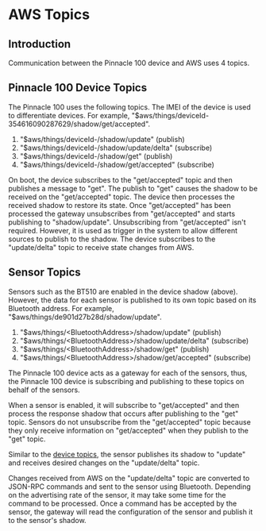 # AWS Topics

## Introduction

Communication between the Pinnacle 100 device and AWS uses 4 topics.

## Pinnacle 100 Device Topics

The Pinnacle 100 uses the following topics. The IMEI of the device is used to differentiate devices. For example, "\$aws/things/deviceId-354616090287629/shadow/get/accepted".

1. "\$aws/things/deviceId-<imei>/shadow/update" (publish)
2. "\$aws/things/deviceId-<imei>/shadow/update/delta" (subscribe)
3. "\$aws/things/deviceId-<imei>/shadow/get" (publish)
4. "\$aws/things/deviceId-<imei>/shadow/get/accepted" (subscribe)

On boot, the device subscribes to the "get/accepted" topic and then publishes a message to "get". The publish to "get" causes the shadow to be received on the "get/accepted" topic. The device then processes the received shadow to restore its state. Once "get/accepted" has been processed the gateway unsubscribes from "get/accepted" and starts publishing to "shadow/update". Unsubscribing from "get/accepted" isn't required. However, it is used as trigger in the system to allow different sources to publish to the shadow. The device subscribes to the "update/delta" topic to receive state changes from AWS.

## Sensor Topics

Sensors such as the BT510 are enabled in the device shadow (above). However, the data for each sensor is published to its own topic based on its Bluetooth address. For example,
"\$aws/things/de901d27b28d/shadow/update".

1. "\$aws/things/\<BluetoothAddress>/shadow/update" (publish)
2. "\$aws/things/\<BluetoothAddress>/shadow/update/delta" (subscribe)
3. "\$aws/things/\<BluetoothAddress>/shadow/get" (publish)
4. "\$aws/things/\<BluetoothAddress>/shadow/get/accepted" (subscribe)

The Pinnacle 100 device acts as a gateway for each of the sensors, thus, the Pinnacle 100 device is subscribing and publishing to these topics on behalf of the sensors.

When a sensor is enabled, it will subscribe to "get/accepted" and then process the response shadow that occurs after publishing to the "get" topic. Sensors do not unsubscribe from the "get/accepted" topic because they only receive information on "get/accepted" when they publish to the "get" topic.

Similar to the [device topics](#pinnacle-100-device-topics), the sensor publishes its shadow to "update" and receives desired changes on the "update/delta" topic.

Changes received from AWS on the "update/delta" topic are converted to JSON-RPC commands and sent to the sensor using Bluetooth. Depending on the advertising rate of the sensor, it may take some time for the command to be processed. Once a command has be accepted by the sensor, the gateway will read the configuration of the sensor and publish it to the sensor's shadow.
